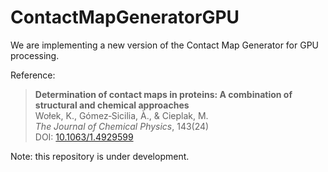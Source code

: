 # ContactMapGeneratorGPU
We are implementing a new version of the Contact Map Generator for GPU processing. 

Reference:
> **Determination of contact maps in proteins: A combination of structural and chemical approaches**  
> Wołek, K., Gómez‐Sicilia, À., & Cieplak, M.  
> *The Journal of Chemical Physics*, 143(24)  
> DOI: [10.1063/1.4929599](https://doi.org/10.1063/1.4929599)

Note: this repository is under development. 
